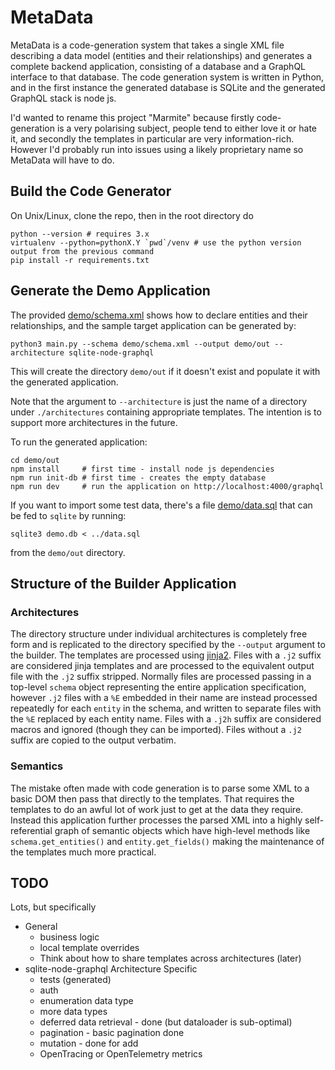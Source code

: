 # MetaData

MetaData is a code-generation system that takes a single XML file describing a data model (entities
and their relationships) and generates a complete backend application, consisting of a database
and a GraphQL interface to that database. The code generation system is written in Python, and
in the first instance the generated database is SQLite and the generated GraphQL stack is node js.

I'd wanted to rename this project "Marmite" because firstly code-generation is a very polarising
subject, people tend to either love it or hate it, and secondly the templates in particular
are very information-rich. However I'd probably run into issues using a likely proprietary name
so MetaData will have to do.

## Build the Code Generator

On Unix/Linux, clone the repo, then in the root directory do

```commandline
python --version # requires 3.x
virtualenv --python=pythonX.Y `pwd`/venv # use the python version output from the previous command
pip install -r requirements.txt
```

## Generate the Demo Application

The provided [demo/schema.xml](demo/schema.xml) shows how to declare entities and their relationships, and
the sample target application can be generated by:

```commandline
python3 main.py --schema demo/schema.xml --output demo/out --architecture sqlite-node-graphql
```

This will create the directory `demo/out` if it doesn't exist and populate it with the generated application.

Note that the argument to `--architecture` is just the name of a directory under `./architectures`
containing appropriate templates. The intention is to support more architectures in the future.

To run the generated application:

```commandline
cd demo/out
npm install     # first time - install node js dependencies
npm run init-db # first time - creates the empty database
npm run dev     # run the application on http://localhost:4000/graphql
```

If you want to import some test data, there's a file [demo/data.sql](demo/data.sql) that can
be fed to `sqlite` by running:

```commandline
sqlite3 demo.db < ../data.sql
```

from the `demo/out` directory.

## Structure of the Builder Application

### Architectures

The directory structure under individual architectures is completely free form and is replicated to
the directory specified by the `--output` argument to the builder. The templates are processed using
[jinja2](https://palletsprojects.com/p/jinja/). Files with a `.j2` suffix are considered jinja
templates and are processed to the equivalent output file with the `.j2` suffix stripped.
Normally files are processed passing in a top-level `schema` object representing the entire application
specification, however `.j2` files with a `%E` embedded in their name are instead processed
repeatedly for each `entity` in the schema, and written to separate files with the `%E` replaced by each
entity name. Files with a `.j2h` suffix are considered macros and ignored
(though they can be imported). Files without a `.j2` suffix are copied to the output verbatim.

### Semantics

The mistake often made with code generation is to parse some XML to a basic DOM then pass that directly to
the templates. That requires the templates to do an awful lot of work just to get at the data
they require. Instead this application further processes the parsed XML into a highly self-referential
graph of semantic objects which have high-level methods like `schema.get_entities()` and
`entity.get_fields()` making the maintenance of the templates much more practical.

## TODO

Lots, but specifically
* General
  * business logic
  * local template overrides
  * Think about how to share templates across architectures (later)
* sqlite-node-graphql Architecture Specific
  * tests (generated)
  * auth
  * enumeration data type
  * more data types
  * deferred data retrieval - done (but dataloader is sub-optimal)
  * pagination - basic pagination done
  * mutation - done for add
  * OpenTracing or OpenTelemetry metrics
